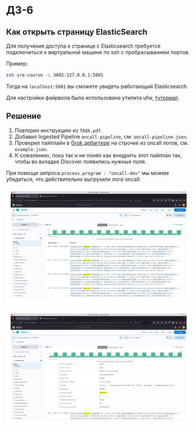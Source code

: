 # ДЗ-6

## Как открыть страницу ElasticSearch

Для получения доступа к странице с Elasticsearch требуется подключиться к виртуальной машине по ssh с пробрасыванием портов.

Пример:
```bash
ssh sre-course -L 5601:127.0.0.1:5601
```

Тогда на `localhost:5601` вы сможете увидеть работающий Elasticsearch.

Для настройки файрвола была использована утилита ufw, [туториал](https://www.digitalocean.com/community/tutorials/ufw-essentials-common-firewall-rules-and-commands).

## Решение

1. Повторил инструкцию из `TASK.pdf`.
2. Добавил Ingested Pipeline `oncall-pipeline`, см. `oncall-pipeline.json`.
3. Проверил пайплайн в [Grok дебаггере](https://www.elastic.co/guide/en/kibana/8.5/xpack-grokdebugger.html) на строчке из oncall логов, см. `example.json`.
4. К сожалению, пока так и не понял как внедрить этот пайплан так, чтобы во вкладке Discover появились нужные поля.

При помощи запроса `process.program : "oncall-dev"` мы можем убедиться, что действительно выгрузили логи oncall:

![](images/1.png)

![](images/2.png)
